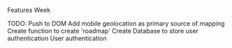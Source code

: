 Features Week

TODO:
Push to DOM 
Add mobile geolocation as primary source of mapping
Create function to create 'roadmap'
Create Database to store user authentication
User authentication

